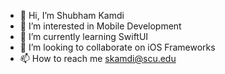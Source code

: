 - 👋 Hi, I’m Shubham Kamdi
- 👀 I’m interested in Mobile Development
- 🌱 I’m currently learning SwiftUI
- 💞️ I’m looking to collaborate on iOS Frameworks
- 📫 How to reach me skamdi@scu.edu

<!---
SkilletElveti/SkilletElveti is a ✨ special ✨ repository because its `README.md` (this file) appears on your GitHub profile.
You can click the Preview link to take a look at your changes.
--->
